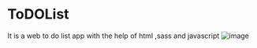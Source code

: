 # ToDOList
It is a web to do list app with the help of html ,sass and javascript 
![image](https://github.com/DHRUV0108/ToDOList/assets/95411434/9be1b0bb-833d-48cc-a653-a580b5fc0621)
